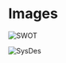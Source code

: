 # Images

![SWOT](https://user-images.githubusercontent.com/101514346/161424454-ebf8174c-0f2b-4488-85f1-17d1a312a990.png)


![SysDes](https://user-images.githubusercontent.com/101514346/161424520-3faed132-0fca-41a0-8d7a-002bcabdf7ec.png)
